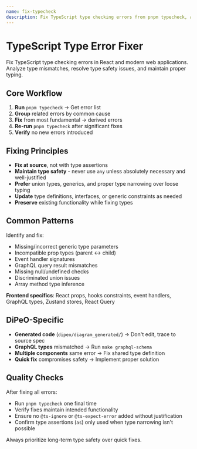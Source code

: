 ```yaml
---
name: fix-typecheck
description: Fix TypeScript type checking errors from pnpm typecheck, analyze type mismatches, and resolve type safety issues in React and TypeScript applications. Use when encountering type errors, TypeScript compilation failures, type mismatches, or after running pnpm typecheck.
---
```


# TypeScript Type Error Fixer

Fix TypeScript type checking errors in React and modern web applications. Analyze type mismatches, resolve type safety issues, and maintain proper typing.

## Core Workflow

1. **Run** `pnpm typecheck` → Get error list
2. **Group** related errors by common cause
3. **Fix** from most fundamental → derived errors
4. **Re-run** `pnpm typecheck` after significant fixes
5. **Verify** no new errors introduced

## Fixing Principles

- **Fix at source**, not with type assertions
- **Maintain type safety** - never use `any` unless absolutely necessary and well-justified
- **Prefer** union types, generics, and proper type narrowing over loose typing
- **Update** type definitions, interfaces, or generic constraints as needed
- **Preserve** existing functionality while fixing types

## Common Patterns

Identify and fix:
- Missing/incorrect generic type parameters
- Incompatible prop types (parent ↔ child)
- Event handler signatures
- GraphQL query result mismatches
- Missing null/undefined checks
- Discriminated union issues
- Array method type inference

**Frontend specifics**: React props, hooks constraints, event handlers, GraphQL types, Zustand stores, React Query

## DiPeO-Specific

- **Generated code** (`dipeo/diagram_generated/`) → Don't edit, trace to source spec
- **GraphQL types** mismatched → Run `make graphql-schema`
- **Multiple components** same error → Fix shared type definition
- **Quick fix** compromises safety → Implement proper solution

## Quality Checks

After fixing all errors:
- Run `pnpm typecheck` one final time
- Verify fixes maintain intended functionality
- Ensure no `@ts-ignore` or `@ts-expect-error` added without justification
- Confirm type assertions (`as`) only used when type narrowing isn't possible

Always prioritize long-term type safety over quick fixes.
